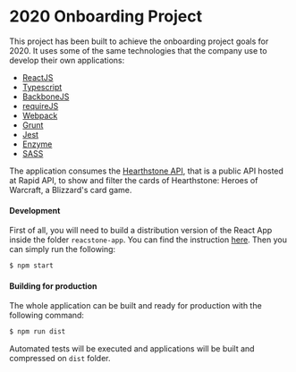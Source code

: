 # 2020 Onboarding Project

This project has been built to achieve the onboarding project goals for 2020. It uses some of the same technologies that the company use to develop their own applications:

- [ReactJS](https://reactjs.org/)
- [Typescript](https://www.typescriptlang.org/)
- [BackboneJS](https://backbonejs.org/)
- [requireJS](https://requirejs.org/)
- [Webpack](https://webpack.js.org/guides/getting-started/)
- [Grunt](https://gruntjs.com/)
- [Jest](https://jestjs.io/)
- [Enzyme](https://github.com/enzymejs/enzyme)
- [SASS](https://sass-lang.com/)

The application consumes the [Hearthstone API](https://rapidapi.com/omgvamp/api/hearthstone), that is a public API hosted at Rapid API, to show and filter the cards of  Hearthstone: Heroes of Warcraft, a Blizzard's card game.

#### Development

First of all, you will need to build a distribution version of the React App inside the folder `reacstone-app`. You can find the instruction [here](https://github.com/ralfdarocha/2020-onboarding-project/tree/main/reactstone-app/README.md).
Then you can simply run the following:

```sh
$ npm start
```

#### Building for production

The whole application can be built and ready for production with the following command:

```sh
$ npm run dist
```

Automated tests will be executed and applications will be built and compressed on `dist` folder.